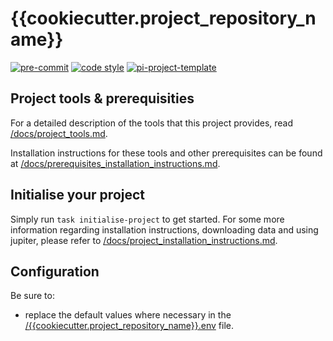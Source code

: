 

# {{cookiecutter.project_repository_name}}

[![pre-commit](https://img.shields.io/badge/pre--commit-enabled-brightgreen?logo=pre-commit&logoColor=white)](https://github.com/pre-commit/pre-commit)
[![code style](https://img.shields.io/badge/code%20style-black-000000.svg)](https://github.com/psf/black)
[![pi-project-template](https://img.shields.io/badge/π__project__template-1.0.0-green)](https://github.com/Rjdrenth/pi-project-template)

## Project tools & prerequisities

For a detailed description of the tools that this project provides, read [/docs/project_tools.md](/docs/project_tools.md).

Installation instructions for these tools and other prerequisites can be found at [/docs/prerequisites_installation_instructions.md](/docs/prerequisites_installation_instructions.md).

## Initialise your project

Simply run `task initialise-project` to get started. For some more information regarding installation instructions, downloading data and using jupiter, please refer to [/docs/project_installation_instructions.md](/docs/project_installation_instructions.md).

<!---
It is advised to not adjust the text above, in order to make it easier to update this file when the project is updated according to the latest version of the project template.

Write your project-specific readme information below this comment. After updating, the previous text will be gone.
However, simply discard the Hunk deleting your text and it will be back.
-->

## Configuration

Be sure to:

- replace the default values where necessary in the [/{{cookiecutter.project_repository_name}}.env]({{cookiecutter.project_repository_name}}.env) file.


